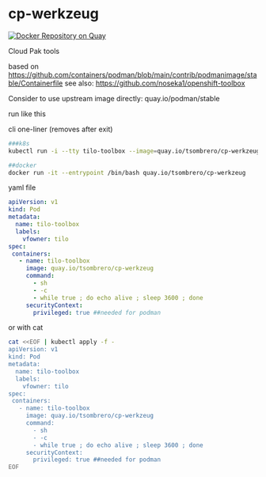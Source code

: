 # cp-werkzeug

[![Docker Repository on Quay](https://quay.io/repository/tsombrero/cp-werkzeug/status "Docker Repository on Quay")](https://quay.io/repository/tsombrero/cp-werkzeug)

Cloud Pak tools

based on https://github.com/containers/podman/blob/main/contrib/podmanimage/stable/Containerfile
see also: https://github.com/noseka1/openshift-toolbox

Consider to use upstream image directly: quay.io/podman/stable

run like this

cli one-liner (removes after exit)
```bash
###k8s
kubectl run -i --tty tilo-toolbox --image=quay.io/tsombrero/cp-werkzeug -l vfowner=tilo --rm --restart=Never

##docker
docker run -it --entrypoint /bin/bash quay.io/tsombrero/cp-werkzeug
```

yaml file
```yaml
apiVersion: v1
kind: Pod
metadata:
  name: tilo-toolbox
  labels:
    vfowner: tilo
spec:
 containers:
   - name: tilo-toolbox
     image: quay.io/tsombrero/cp-werkzeug
     command:
       - sh
       - -c
       - while true ; do echo alive ; sleep 3600 ; done
     securityContext:
       privileged: true ##needed for podman
```

or with cat
```bash
cat <<EOF | kubectl apply -f -
apiVersion: v1
kind: Pod
metadata:
  name: tilo-toolbox
  labels:
    vfowner: tilo
spec:
 containers:
   - name: tilo-toolbox
     image: quay.io/tsombrero/cp-werkzeug
     command:
       - sh
       - -c
       - while true ; do echo alive ; sleep 3600 ; done
     securityContext:
       privileged: true ##needed for podman
EOF
```
